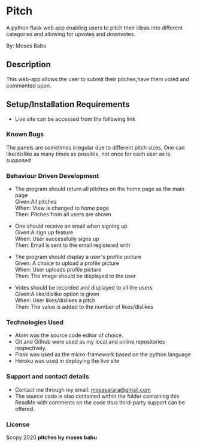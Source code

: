 # Pitch

A python flask web app enabling users to pitch their ideas into different categories and allowing for upvotes and downvotes.

By: Moses Babu

## Description
This web-app allows the user to submit their pitches,have them voted and commented upon.

## Setup/Installation Requirements
* Live site can be accessed from the following link


### Known Bugs
The panels are sometimes irregular due to different pitch sizes.
One can like/dislike as many times as possible, not once for each user as is supposed

### Behaviour Driven Development
* The program should return all pitches on the home page as the main page<br>
Given:All pitches<br>
When: View is changed to home page<br>
Then: Pitches from all users are shown<br>

* One should receive an email when signing up<br>
Given:A sign up feature<br>
When: User successfully signs up <br>
Then: Email is sent to the email registered with<br>

* The program should display a user's profile picture<br>
Given: A choice to upload a profile picture<br>
When: User uploads profile picture<br>
Then: The image should be displayed to the user<br>

* Votes should be recorded and displayed to all the users<br>
Given:A like/dislike option is given<br>
When: User likes/dislikes a pitch <br>
Then: The value is added to the number of likes/dislikes<br>


### Technologies Used
* Atom was the source code editor of choice.
* Git and Github were used as my local and online repositories respectively.
* Flask was used as the micro-framework based on the python language
* Heroku was used in deploying the live site


### Support and contact details
* Contact me through my email: mosesarara@gmail.com
* The source code is also contained within the folder containing this ReadMe with comments on the code thus third-party support can be offered.

### License
&copy 2020 **pitches by moses babu**
